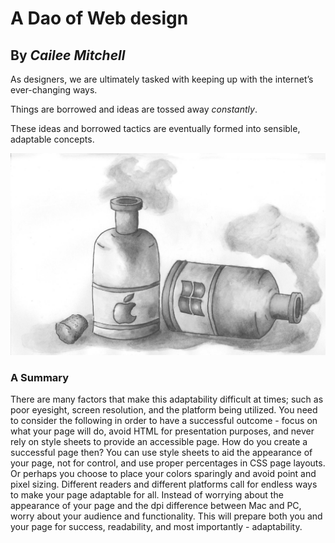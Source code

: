 # A Dao of Web design
## By *Cailee Mitchell*

As designers, we are ultimately tasked with keeping up with the internet’s ever-changing ways.

Things are borrowed and ideas are tossed away *constantly*. 

These ideas and borrowed tactics are eventually formed into sensible, adaptable concepts.

![hero image](img/img.jpg)

### A Summary

There are many factors that make this adaptability difficult at times; such as poor eyesight, screen resolution, and the platform being utilized. You need to consider the following in order to have a successful outcome - focus on what your page will do, avoid HTML for presentation purposes, and never rely on style sheets to provide an accessible page. How do you create a successful page then? You can use style sheets to aid the appearance of your page, not for control, and use proper percentages in CSS page layouts. Or perhaps you choose to place your colors sparingly and avoid point and pixel sizing. Different readers and different platforms call for endless ways to make your page adaptable for all. Instead of worrying about the appearance of your page and the dpi difference between Mac and PC, worry about your audience and functionality. This will prepare both you and your page for success, readability, and most importantly - adaptability.
